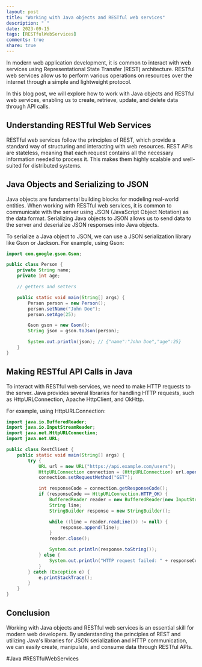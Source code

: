 ```yaml
---
layout: post
title: "Working with Java objects and RESTful web services"
description: " "
date: 2023-09-15
tags: [RESTfulWebServices]
comments: true
share: true
---
```


In modern web application development, it is common to interact with web services using Representational State Transfer (REST) architecture. RESTful web services allow us to perform various operations on resources over the internet through a simple and lightweight protocol.

In this blog post, we will explore how to work with Java objects and RESTful web services, enabling us to create, retrieve, update, and delete data through API calls.

## Understanding RESTful Web Services

RESTful web services follow the principles of REST, which provide a standard way of structuring and interacting with web resources. REST APIs are stateless, meaning that each request contains all the necessary information needed to process it. This makes them highly scalable and well-suited for distributed systems.

## Java Objects and Serializing to JSON

Java objects are fundamental building blocks for modeling real-world entities. When working with RESTful web services, it is common to communicate with the server using JSON (JavaScript Object Notation) as the data format. Serializing Java objects to JSON allows us to send data to the server and deserialize JSON responses into Java objects.

To serialize a Java object to JSON, we can use a JSON serialization library like Gson or Jackson. For example, using Gson:

```java
import com.google.gson.Gson;

public class Person {
    private String name;
    private int age;

    // getters and setters

    public static void main(String[] args) {
        Person person = new Person();
        person.setName("John Doe");
        person.setAge(25);

        Gson gson = new Gson();
        String json = gson.toJson(person);

        System.out.println(json); // {"name":"John Doe","age":25}
    }
}
```

## Making RESTful API Calls in Java

To interact with RESTful web services, we need to make HTTP requests to the server. Java provides several libraries for handling HTTP requests, such as HttpURLConnection, Apache HttpClient, and OkHttp.

For example, using HttpURLConnection:

```java
import java.io.BufferedReader;
import java.io.InputStreamReader;
import java.net.HttpURLConnection;
import java.net.URL;

public class RestClient {
    public static void main(String[] args) {
        try {
            URL url = new URL("https://api.example.com/users");
            HttpURLConnection connection = (HttpURLConnection) url.openConnection();
            connection.setRequestMethod("GET");

            int responseCode = connection.getResponseCode();
            if (responseCode == HttpURLConnection.HTTP_OK) {
                BufferedReader reader = new BufferedReader(new InputStreamReader(connection.getInputStream()));
                String line;
                StringBuilder response = new StringBuilder();

                while ((line = reader.readLine()) != null) {
                    response.append(line);
                }
                reader.close();

                System.out.println(response.toString());
            } else {
                System.out.println("HTTP request failed: " + responseCode);
            }
        } catch (Exception e) {
            e.printStackTrace();
        }
    }
}
```

## Conclusion

Working with Java objects and RESTful web services is an essential skill for modern web developers. By understanding the principles of REST and utilizing Java's libraries for JSON serialization and HTTP communication, we can easily create, manipulate, and consume data through RESTful APIs.

#Java #RESTfulWebServices